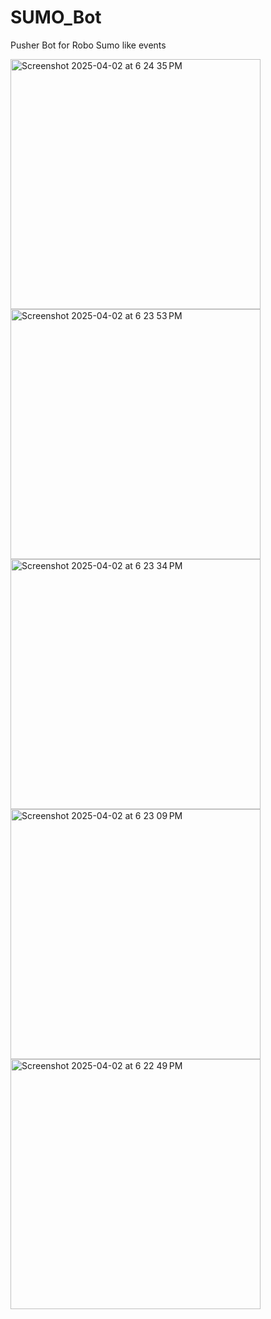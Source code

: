 # SUMO_Bot
Pusher Bot for Robo Sumo like events

<img width="400" alt="Screenshot 2025-04-02 at 6 24 35 PM" src="https://github.com/user-attachments/assets/b16f9d1a-cf17-448b-8d4a-39d13ac6bb01" />
<img width="400" alt="Screenshot 2025-04-02 at 6 23 53 PM" src="https://github.com/user-attachments/assets/9cb21690-6a55-4ed5-bc8b-4e0fe80537b6" />
<img width="400" alt="Screenshot 2025-04-02 at 6 23 34 PM" src="https://github.com/user-attachments/assets/a36b765f-a700-4ac2-b1e6-8bfbcdafefd6" />
<img width="400" alt="Screenshot 2025-04-02 at 6 23 09 PM" src="https://github.com/user-attachments/assets/cfecc232-cc0c-4db1-a627-63f5ef178474" />
<img width="400" alt="Screenshot 2025-04-02 at 6 22 49 PM" src="https://github.com/user-attachments/assets/6d5040bf-f078-43f8-9817-2cba8834668a" />

